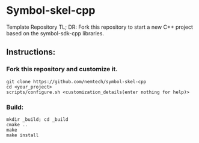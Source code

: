 # Symbol-skel-cpp
Template Repository
TL; DR: Fork this repository to start a new C++ project based on the symbol-sdk-cpp libraries.

## Instructions:

### Fork this repository and customize it.
	git clone https://github.com/nemtech/symbol-skel-cpp
	cd <your_project>
	scripts/configure.sh <customization_details(enter nothing for help)>
	
	
### Build:
	mkdir _build; cd _build
	cmake ..
	make
	make install




